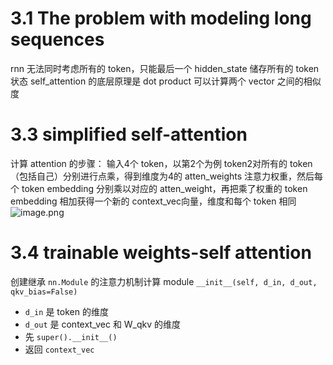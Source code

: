 # 3.1 The problem with modeling long sequences
rnn 无法同时考虑所有的 token，只能最后一个 hidden_state 储存所有的 token 状态
self_attention 的底层原理是 dot product 可以计算两个 vector 之间的相似度
# 3.3 simplified self-attention
计算 attention 的步骤：
输入4个 token，以第2个为例
token2对所有的 token（包括自己）分别进行点乘，得到维度为4的 atten_weights 注意力权重，然后每个 token embedding 分别乘以对应的 atten_weight，再把乘了权重的 token embedding 相加获得一个新的 context_vec向量，维度和每个 token 相同
![image.png](https://cdn.jsdelivr.net/gh/Pokemongle/img_bed_0@main/img/202505180304754.png)

# 3.4 trainable weights-self attention
创建继承 `nn.Module` 的注意力机制计算 module
`__init__(self, d_in, d_out, qkv_bias=False)`
- `d_in` 是 token 的维度
- `d_out` 是 context_vec 和 W_qkv 的维度
- 先 `super().__init__()`
- 返回 `context_vec`

